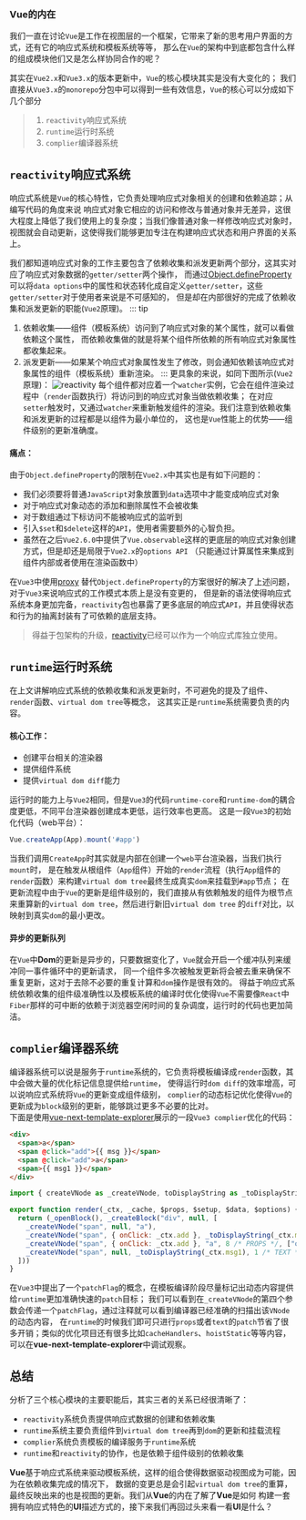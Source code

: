 ### Vue的内在
我们一直在讨论`Vue`是工作在视图层的一个框架，它带来了新的思考用户界面的方式，还有它的响应式系统和模板系统等等，
那么在`Vue`的架构中到底都包含什么样的组成模块他们又是怎么样协同合作的呢？

其实在`Vue2.x`和`Vue3.x`的版本更新中，`Vue`的核心模块其实是没有大变化的；
我们直接从`Vue3.x`的`monorepo`分包中可以得到一些有效信息，`Vue`的核心可以分成如下几个部分
> 1. `reactivity`响应式系统  
> 2. `runtime`运行时系统  
> 3. `complier`编译器系统  

## `reactivity`响应式系统  
响应式系统是`Vue`的核心特性，它负责处理响应式对象相关的创建和依赖追踪；从编写代码的角度来说
响应式对象它相应的访问和修改与普通对象并无差异，这很大程度上降低了我们使用上的复杂度；当我们像普通对象一样修改响应式对象时，
视图就会自动更新，这使得我们能够更加专注在构建响应式状态和用户界面的关系上。  

我们都知道响应式对象的工作主要包含了依赖收集和派发更新两个部分，这其实对应了响应式对象数据的`getter/setter`两个操作，
而通过[Object.defineProperty](https://developer.mozilla.org/zh-CN/docs/Web/JavaScript/Reference/Global_Objects/Object/defineProperty)
可以将`data options`中的属性和状态转化成自定义`getter/setter`，这些`getter/setter`对于使用者来说是不可感知的，
但是却在内部很好的完成了依赖收集和派发更新的职能(`Vue2`原理)。
::: tip 
1. 依赖收集——组件（模板系统）访问到了响应式对象的某个属性，就可以看做依赖这个属性，
而依赖收集做的就是将某个组件所依赖的所有响应式对象属性都收集起来。  
2. 派发更新——如果某个响应式对象属性发生了修改，则会通知依赖该响应式对象属性的组件（模板系统）重新渲染。
:::
更具象的来说，如同下图所示(`Vue2`原理)：
![reactivity](/vue3-analysis/idea/reactivity.png)
每个组件都对应着一个`watcher`实例，它会在组件渲染过程中（`render`函数执行）将访问到的响应式对象当做依赖收集；
在对应`setter`触发时，又通过`watcher`来重新触发组件的渲染。我们注意到依赖收集和派发更新的过程都是以组件为最小单位的，
这也是`Vue`性能上的优势——组件级别的更新准确度。

#### 痛点：
由于`Object.defineProperty`的限制在`Vue2.x`中其实也是有如下问题的：  
* 我们必须要将普通`JavaScript`对象放置到`data`选项中才能变成响应式对象
* 对于响应式对象动态的添加和删除属性不会被收集
* 对于数组通过下标访问不能被响应式的监听到
* 引入`$set`和`$delete`这样的`API`，使用者需要额外的心智负担。
* 虽然在之后`Vue2.6.0`中提供了`Vue.observable`这样的更底层的响应式对象创建方式，但是却还是局限于`Vue2.x`的`options API`
（只能通过计算属性来集成到组件内部或者使用在渲染函数中）

在`Vue3`中使用[proxy](https://developer.mozilla.org/zh-CN/docs/Web/JavaScript/Reference/Global_Objects/Proxy)
替代`Object.defineProperty`的方案很好的解决了上述问题，对于`Vue3`来说响应式的工作模式本质上是没有变更的，
但是新的语法使得响应式系统本身更加完备，`reactivity`包也暴露了更多底层的响应式`API`，并且使得状态和行为的抽离封装有了可依赖的底层支持。  
> 得益于包架构的升级，[reactivity](https://github.com/vuejs/vue-next/tree/master/packages/reactivity)已经可以作为一个响应式库独立使用。

## `runtime`运行时系统  
在上文讲解响应式系统的依赖收集和派发更新时，不可避免的提及了组件、`render`函数、`virtual dom tree`等概念，
这其实正是`runtime`系统需要负责的内容。  
#### 核心工作：
* 创建平台相关的渲染器
* 提供组件系统
* 提供`virtual dom diff`能力

运行时的能力上与`Vue2`相同，但是`Vue3`的代码`runtime-core`和`runtime-dom`的耦合度更低，不同平台渲染器创建成本更低，运行效率也更高。
这是一段`Vue3`的初始化代码（web平台）：
```JavaScript
Vue.createApp(App).mount('#app')
```
当我们调用`CreateApp`时其实就是内部在创建一个`web`平台渲染器，当我们执行`mount`时，
是在触发从根组件（`App`组件）开始的`render`流程（执行`App`组件的`render`函数）来构建`virtual dom tree`最终生成真实`dom`来挂载到`#app`节点；
在更新流程中由于`Vue`的更新是组件级别的，我们直接从有依赖触发的组件为根节点来重算新的`virtual dom tree`，然后进行新旧`virtual dom tree`
的`diff`对比，以映射到真实`dom`的最小更改。

#### 异步的更新队列
在`Vue`中**Dom**的更新是异步的，只要数据变化了，`Vue`就会开启一个缓冲队列来缓冲同一事件循环中的更新请求，
同一个组件多次被触发更新将会被去重来确保不重复更新，这对于去除不必要的重复计算和`dom`操作是很有效的。
得益于响应式系统依赖收集的组件级准确性以及模板系统的编译时优化使得`Vue`不需要像`React`中`Fiber`那样的可中断的依赖于浏览器空闲时间的复杂调度，运行时的代码也更加简洁。

## `complier`编译器系统  
编译器系统可以说是服务于`runtime`系统的，它负责将模板编译成`render`函数，其中会做大量的优化标记信息提供给`runtime`，
使得运行时`dom diff`的效率增高，可以说响应式系统将`Vue`的更新变成组件级别，
`complier`的动态标记优化使得`Vue`的更新成为`block`级别的更新，能够跳过更多不必要的比对。  
下面是使用[vue-next-template-explorer](https://vue-next-template-explorer.netlify.app/)展示的一段`Vue3 complier`优化的代码：
```html
<div>
  <span>a</span>
  <span @click="add">{{ msg }}</span>
  <span @click="add">a</span>
  <span>{{ msg1 }}</span>
</div>
```
```JavaScript
import { createVNode as _createVNode, toDisplayString as _toDisplayString, openBlock as _openBlock, createBlock as _createBlock } from "vue"

export function render(_ctx, _cache, $props, $setup, $data, $options) {
  return (_openBlock(), _createBlock("div", null, [
    _createVNode("span", null, "a"),
    _createVNode("span", { onClick: _ctx.add }, _toDisplayString(_ctx.msg), 9 /* TEXT, PROPS */, ["onClick"]),
    _createVNode("span", { onClick: _ctx.add }, "a", 8 /* PROPS */, ["onClick"]),
    _createVNode("span", null, _toDisplayString(_ctx.msg1), 1 /* TEXT */)
  ]))
}
```
在`Vue3`中提出了一个`patchFlag`的概念，在模板编译阶段尽量标记出动态内容提供给`runtime`更加准确快速的`patch`目标；
我们可以看到在`_createVNode`的第四个参数会传递一个`patchFlag`，通过注释就可以看到编译器已经准确的扫描出该`VNode`的动态内容，
在`runtime`的时候我们即可只进行`props`或者`text`的`patch`节省了很多开销；类似的优化项目还有很多比如`cacheHandlers`、`hoistStatic`等等内容，
可以在**vue-next-template-explorer**中调试观察。

## 总结
分析了三个核心模块的主要职能后，其实三者的关系已经很清晰了：  
* `reactivity`系统负责提供响应式数据的创建和依赖收集
* `runtime`系统主要负责组件到`virtual dom tree`再到`dom`的更新和挂载流程
* `complier`系统负责模板的编译服务于`runtime`系统
* `runtime`和`reactivity`的协作，也是依赖于组件级别的依赖收集

**Vue**基于响应式系统来驱动模板系统，这样的组合使得数据驱动视图成为可能，因为在依赖收集完成的情况下，
数据的变更总是会引起`virtual dom tree`的重算，最终反映出来的也是视图的更新。我们从**Vue**的内在了解了**Vue**是如何
构建一套拥有响应式特色的**UI**描述方式的，接下来我们再回过头来看一看**UI**是什么？
